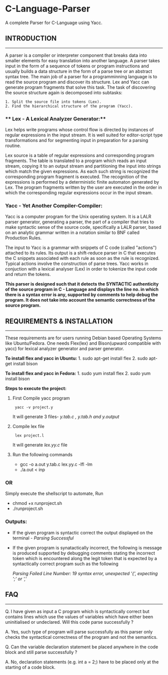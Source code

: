 # C-Language-Parser
A complete Parser for C-Language using Yacc.
## INTRODUCTION
___________________________________

A parser is a compiler or interpreter component that breaks data into smaller elements for easy translation into another language. A parser takes input in the form of a sequence of tokens or program instructions and usually builds a data structure in the form of a parse tree or an abstract syntax tree.
The main job of a parser for a programminning language is to read the source program and discover its structure.
Lex and Yacc can generate program fragments that solve this task.
The task of discovering the source structure again is decomposed into subtasks: 

	1. Split the source file into tokens (Lex).
	2. Find the hierarchical structure of the program (Yacc).

### **  Lex - A Lexical Analyzer Generator:**

Lex helps write programs whose control flow is directed by instances of regular expressions in the input stream. It is well suited for editor-script type transformations and for segmenting input in preparation for a parsing routine.

Lex source is a table of regular expressions and corresponding program fragments. The table is translated to a program which reads an input stream, copying it to an output stream and partitioning the input into strings which match the given expressions. As each such string is recognized the corresponding program fragment is executed. The recognition of the expressions is performed by a deterministic finite automaton generated by Lex. The program fragments written by the user are executed in the order in which the corresponding regular expressions occur in the input stream.  

### Yacc - Yet Another Compiler-Compiler:

Yacc is a computer program for the Unix operating system. It is a LALR parser generator, generating a parser, the part of a compiler that tries to make syntactic sense of the source code, specifically a LALR parser, based on an analytic grammar written in a notation similar to BNF called Production Rules.

The input to Yacc is a grammar with snippets of C code (called "actions") attached to its rules. Its output is a shift-reduce parser in C that executes the C snippets associated with each rule as soon as the rule is recognized. Typical actions involve the construction of parse trees. Yacc works in conjuction with a lexical analyser (Lex) in order to tokenize the input code and return the tokens.

**This parser is designed such that it detects the SYNTACTIC authenticity of the source program in C - Language and displays the line no. in which there is a syntax error is any, supported by comments to help debug the program. It does not take into account the semantic correctness of the source program.**

## REQUIREMENTS & INSTALLATION
___________________________________

These requirements are for users running Debian based Operating Systems like Ubuntu/Fedora.
One needs Flex(lex) and Bison(upward compatible with yacc) for lexical analyzer generator and parser generator.

**To install flex and yacc in Ubuntu:**
	1. sudo apt-get install flex
	2. sudo apt-get install bison
    
**To install flex and yacc in Fedora:** 
	1. sudo yum install flex
	2. sudo yum install bison

**Steps to execute the project:**

1. First Compile yacc program

		yacc -v project.y

	It will generate 3 files- _y.tab.c , y.tab.h and y.output_
    
2. Compile lex file

		lex project.l

   It will generate _lex.yy.c_ file
   
3. Run the following commands

	- gcc -o a.out y.tab.c lex.yy.c -lfl -lm
	- ./a\.out < inp

### OR

Simply execute the shellscript to automate, Run

  - chmod +x runproject\.sh
  - ./runproject\.sh
   
### Outputs:

- If the given program is syntactic correct the output displayed on the terminal - _Parsing Successful_
    
- If the given program is synatactically incorrect, the following is message is produced supported by debugging comments stating the incorrect token which is encountered along the legit token that is expected by a syntactically correct program such as the following

	_Parsing Failed
	Line Number: 19 syntax error, unexpected '{', expecting ';' or ','_
    
## FAQ
___________________________________

Q. I have given as input a C program which is syntactically correct but contains lines which use the values of variables which have either been uninitialised or undeclared. Will this code parse successfully ?

A. Yes, such type of program will parse successfully as this parser only checks the syntactical correctness of the program and not the semantics.


Q. Can the variable declaration statement be placed anywhere in the code block and still parse successfully ?

A. No, declaration statements (e.g. int a = 2;) have to be placed only at the starting of a code block. 














